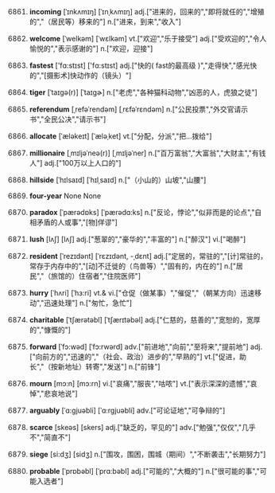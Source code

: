 6861. **incoming**
[ˈɪnkʌmɪŋ]  [ˈɪnˌkʌmɪŋ]
adj.["进来的，回来的","即将就任的","增殖的","（居民等）移来的"]  n.["进来，到来","收入"]  

6862. **welcome**
[ˈwelkəm]  [ˈwɛlkəm]
vt.["欢迎","乐于接受"]  adj.["受欢迎的","令人愉悦的","表示感谢的"]  n.["欢迎，迎接"]  

6863. **fastest**
['fɑ:stɪst]  ['fɑ:stɪst]
adj.["快的( fast的最高级 )","走得快","感光快的","[摄影术]快动作的（镜头）"]  

6864. **tiger**
[ˈtaɪgə(r)]  [ˈtaɪɡɚ]
n.["老虎","各种猫科动物","凶恶的人，虎狼之徒"]  

6865. **referendum**
[ˌrefəˈrendəm]  [ˌrɛfəˈrɛndəm]
n.["公民投票","外交官请示书","全民公决","请示书"]  

6866. **allocate**
[ˈæləkeɪt]  [ˈæləˌket]
vt.["分配，分派","把…拨给"]  

6867. **millionaire**
[ˌmɪljəˈneə(r)]  [ˌmɪljəˈner]
n.["百万富翁","大富翁","大财主","有钱人"]  adj.["100万以上人口的"]  

6868. **hillside**
[ˈhɪlsaɪd]  [ˈhɪlˌsaɪd]
n.["（小山的）山坡","山腰"]  

6869. **four-year**
None
None

6870. **paradox**
[ˈpærədɒks]  [ˈpærədɑ:ks]
n.["反论，悖论","似非而是的论点","自相矛盾的人或事","[物]佯谬"]  

6871. **lush**
[lʌʃ]  [lʌʃ]
adj.["葱翠的","豪华的","丰富的"]  n.["醉汉"]  vi.["喝醉"]  

6872. **resident**
[ˈrezɪdənt]  [ˈrɛzɪdənt, -ˌdɛnt]
adj.["定居的，常驻的","[计]常驻的，常存于内存中的","[动]不迁徙的（鸟兽等）","固有的，内在的"]  n.["居民","（旅馆的）住宿者","住院医师"]  

6873. **hurry**
[ˈhʌri]  [ˈhɜ:ri]
vt.& vi.["仓促（做某事）","催促","（朝某方向）迅速移动","迅速处理"]  n.["匆忙，急忙"]  

6874. **charitable**
[ˈtʃærətəbl]  [ˈtʃærɪtəbəl]
adj.["仁慈的，慈善的","宽恕的，宽厚的","慷慨的"]  

6875. **forward**
[ˈfɔ:wəd]  [ˈfɔ:rwərd]
adv.["前进地","向前","至将来","提前地"]  adj.["向前方的","迅速的","（社会、政治）进步的","早熟的"]  vt.["促进，助长","（按新地址）转寄","发送"]  n.["前锋"]  

6876. **mourn**
[mɔ:n]  [mɔ:rn]
vi.["哀痛","服丧","咕哝"]  vt.["表示深深的遗憾","哀悼","悲哀地说"]  

6877. **arguably**
[ˈɑ:gjuəbli]  [ˈɑ:rgjuəbli]
adv.["可论证地","可争辩的"]  

6878. **scarce**
[skeəs]  [skers]
adj.["缺乏的，罕见的"]  adv.["勉强","仅仅","几乎不","简直不"]  

6879. **siege**
[si:dʒ]  [sidʒ]
n.["围攻，围困，围城（期间）","不断袭击","长期努力"]  

6880. **probable**
[ˈprɒbəbl]  [ˈprɑ:bəbl]
adj.["可能的","大概的"]  n.["很可能的事","可能入选者"]  

